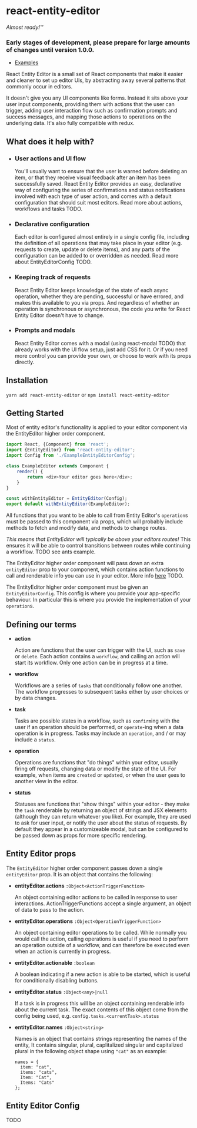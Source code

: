 # react-entity-editor

*Almost ready!™*

### Early stages of development, please prepare for large amounts of changes until version 1.0.0.

- [Examples](https://dxinteractive.github.io/react-entity-editor/)

React Entity Editor is a small set of React components that make it easier and cleaner to set up editor UIs, by abstracting away several patterns that commonly occur in editors.

It doesn't give you any UI components like forms. Instead it sits above your user input components, providing them with actions that the user can trigger, adding user interaction flow such as confirmation prompts and success messages, and mapping those actions to operations on the underlying data. It's also fully compatible with redux.

## What does it help with?

- ### User actions and UI flow
  You'll usually want to ensure that the user is warned before deleting an item, or that they receive visual feedback after an item has been successfully saved. React Entity Editor provides an easy, declarative way of configuring the series of confirmations and status notifications involved with each type of user action, and comes with a default configuration that should suit most editors. Read more about actions, workflows and tasks TODO.

- ### Declarative configuration
  Each editor is configured almost entirely in a single config file, including the definition of all operations that may take place in your editor (e.g. requests to create, update or delete items), and any parts of the configuration can be added to or overridden as needed. Read more about EntityEditorConfig TODO.

- ### Keeping track of requests
  React Entity Editor keeps knowledge of the state of each async operation, whether they are pending, successful or have errored, and makes this available to you via props. And regardless of whether an operation is synchronous or asynchronous, the code you write for React Entity Editor doesn't have to change.

- ### Prompts and modals
  React Entity Editor comes with a modal (using react-modal TODO) that already works with the UI flow setup, just add CSS for it. Or if you need more control you can provide your own, or choose to work with its props directly.


## Installation

`yarn add react-entity-editor` or `npm install react-entity-editor`

## Getting Started

Most of entity editor's functionality is applied to your editor component via the EntityEditor higher order component.

```js
import React, {Component} from 'react';
import {EntityEditor} from 'react-entity-editor';
import Config from './ExampleEntityEditorConfig';

class ExampleEditor extends Component {
    render() {
        return <div>Your editor goes here</div>;
    }
}

const withEntityEditor = EntityEditor(Config);
export default withEntityEditor(ExampleEditor);

```

All functions that you want to be able to call from Entity Editor's `operation`s must be passed to this component via props, which will probably include methods to fetch and modify data, and methods to change routes.

*This means that EntityEditor will typically be above your editors routes!* This ensures it will be able to control transitions between routes while continuing a workflow. TODO see ants example.

The EntityEditor higher order component will pass down an extra `entityEditor` prop to your component, which contains action functions to call and renderable info you can use in your editor. More info [here](#thing) TODO.

The EntityEditor higher order component must be given an `EntityEditorConfig`. This config is where you provide your app-specific behaviour. In particular this is where you provide the implementation of your `operation`s.

## Defining our terms

 - **action**

    Action are functions that the user can trigger with the UI, such as `save` or `delete`. Each action contains a `workflow`, and calling an action will start its workflow. Only one action can be in progress at a time.

 - **workflow**

    Workflows are a series of `tasks` that conditionally follow one another. The workflow progresses to subsequent tasks either by user choices or by data changes.
 
 - **task**

    Tasks are possible states in a workflow, such as `confirm`ing with the user if an operation should be performed, or `operate`-ing when a data operation is in progress. Tasks may include an `operation`, and / or may include a `status`.

 - **operation**
 
    Operations are functions that "do things" within your editor, usually firing off requests, changing data or modify the state of the UI. For example, when items are `create`d or `update`d, or when the user `go`es to another view in the editor.

 - **status**
 
    Statuses are functions that "show things" within your editor - they make the `task` renderable by returning an object of strings and JSX elements (although they can return whatever you like). For example, they are used to ask for user input, or notify the user about the status of requests. By default they appear in a customizeable modal, but can be configured to be passed down as props for more specific rendering.

## Entity Editor props

The `EntityEditor` higher order component passes down a single `entityEditor` prop. It is an object that contains the following:

  - **entityEditor.actions** `:Object<ActionTriggerFunction>`

    An object containing editor actions to be called in response to user interactions. ActionTriggerFunctions accept a single argument, an object of data to pass to the action.
  
  - **entityEditor.operations** `:Object<OperationTriggerFunction>`

    An object containing editor operations to be called. While normally you would call the action, calling operations is useful if you need to perform an operation outside of a workflow, and can therefore be executed even when an action is currently in progress.

  - **entityEditor.actionable** `:boolean`

    A boolean indicating if a new action is able to be started, which is useful for conditionally disabling buttons.
  
  - **entityEditor.status** `:Object<any>|null`

    If a task is in progress this will be an object containing renderable info about the current task. The exact contents of this object come from the config being used, e.g. `config.tasks.<currentTask>.status`

  - **entityEditor.names** `:Object<string>`

    Names is an object that contains strings representing the names of the entity, It contains singular, plural, caplitalized singular and capitalized plural in the following object shape using `"cat"` as an example:
    ```
    names = {
      item: "cat",
      items: "cats",
      Item: "Cat",
      Items: "Cats"
    };
    ```


## Entity Editor Config

TODO

